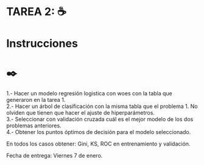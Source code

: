 # TAREA 2: ☕

# Instrucciones

# ✒️

1.- Hacer un modelo regresión logistica con woes con la tabla que generaron en la tarea 1.  
2.- Hacer un árbol de clasificación con la misma tabla que el problema 1. No olviden que tienen que hacer el ajuste de hiperparámetros.  
3.- Seleccionar con validación cruzada cuál es el mejor modelo de los dos problemas anteriores.  
4.- Obtener los puntos óptimos de decisión para el modelo seleccionado.  

En todos los casos obtener: Gini, KS, ROC en entrenamiento y validación.

Fecha de entrega: Viernes 7 de enero.

